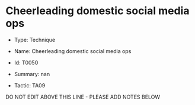 # Cheerleading domestic social media ops

* Type: Technique

* Name: Cheerleading domestic social media ops

* Id: T0050

* Summary: nan

* Tactic: TA09

DO NOT EDIT ABOVE THIS LINE - PLEASE ADD NOTES BELOW
